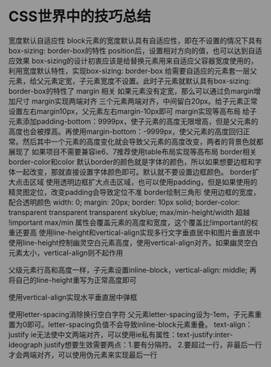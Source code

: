 # CSS世界中的技巧总结

宽度默认自适应性
block元素的宽度默认具有自适应性，即在不设置的情况下具有box-sizing: border-box的特性
position后，设置相对方向的值，也可以达到自适应效果
box-sizing的设计初衷应该是给替换元素用来自适应父容器宽度使用的，
利用宽度默认特性，实现box-sizing: border-box
给需要自适应的元素套一层父元素，给父元素定宽，子元素宽度不设置。此时子元素就默认具有box-sizing: border-box的特性了
margin 相关
如果元素没有定宽，那么可以通过负margin增加尺寸
margin实现两端对齐
三个元素两端对齐，中间留白20px。给子元素正常设置左右margin10px，父元素左右margin-10px即可
margin实现等高布局
给子元素添加padding-bottom：9999px，使子元素的高度无限增高，但是父元素的高度也会被撑高。再使用margin-bottom：-9999px，使父元素的高度回归正常。然后其中一个元素的高度变化就会导致父元素的高度改变，两者的背景色就都展现了
如果项目不需要兼容ie6、7推荐使用table布局实现等高布局
border相关
border-color和color
默认border的颜色就是字体的颜色，所以如果想要边框和字体一起改变，那就直接设置字体颜色即可。默认就不要设置边框颜色。
border扩大点击区域
使用透明边框扩大点击区域，也可以使用padding，但是如果使用的精灵图定位，改变padding会导致定位不准
border绘制三角形
使用边框的宽度，配合透明颜色
width: 0;
margin: 20px;
border: 10px solid;
border-color: transparent transparent transparent skyblue;
max/min-height/width 超越 !important
max/min 属性会覆盖元素的高度和宽度，这个覆盖比!important的权重还要高
使用line-height和vertical-align实现多行文字垂直居中和图片垂直居中
使用line-height控制幽灵空白元素高度，使用vertical-align对齐。如果幽灵空白元素太小，vertical-align则不起作用

父级元素行高和高度一样，子元素设置inline-block，vertical-align: middle; 再将自己的line-height重写为正常高度即可

使用vertical-align实现水平垂直居中弹框
<div class="container">
  <div class="dialog"></div>
</div>
<style>
.container {
    position: fixed;
    top: 0;right: 0;left: 0;bottom: 0;
    background-color: rgba(0, 0, 0, .4);
    font-size: 0;
    white-space: nowrap;
    overflow: auto;
    &:after {
        content: '';
        display: inline-block;
        height: 100%;
        vertical-align: middle;
    }
    .dialog {
        display: inline-block;
        vertical-align: middle;
        text-align-last: left;
        font-size: 14px;
        white-space: noraml;
    }
}
</style>
使用letter-spacing消除换行空白字符
父元素letter-spacing设为-1em，子元素重置为0即可。letter-spacing负值不会导致inline-block元素重叠。
text-align： justify
ie无法使中文两端对齐，可以使用ie私有属性：text-justify:inter-ideograph
justify想要生效需要两点：1.要有分隔符。 2.要超过一行，非最后一行才会两端对齐，可以使用伪元素来实现最后一行